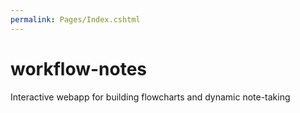```yaml
---
permalink: Pages/Index.cshtml
---
```


# workflow-notes
Interactive webapp for building flowcharts and dynamic note-taking
